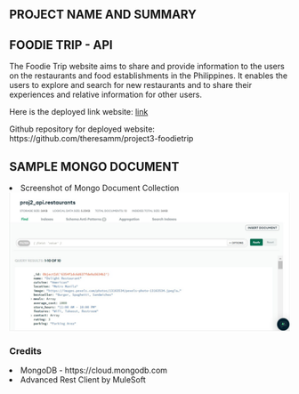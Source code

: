 <h2>PROJECT NAME AND SUMMARY</h2>

<h2>FOODIE TRIP - API</h2>

<p>The Foodie Trip website aims to share and provide information to the users on the restaurants and food establishments in the Philippines. It enables the users to explore and search for new restaurants and to share their experiences and relative information for other users.</p>

<p>Here is the deployed link website: <a href ="https://theresamm.github.io/project3-foodietrip/">link</a></p>
<p>Github repository for deployed website: https://github.com/theresamm/project3-foodietrip</p>

<h2>SAMPLE MONGO DOCUMENT</h2>

<li>Screenshot of Mongo Document Collection</li>

<img src=images/mongo.jpg>

<h3>Credits</h3>
<li>MongoDB - https://cloud.mongodb.com</li>
<li>Advanced Rest Client by MuleSoft </li>

